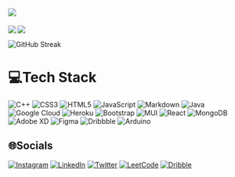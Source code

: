 <h1>
  <a href="https://git.io/typing-svg">
    <img src="https://readme-typing-svg.herokuapp.com?color=62F7F3&size=25&lines=Hello+there!!!..">
  </a>
</h1>
<p align="right">
  <img align="left" src="https://github-readme-stats.vercel.app/api?username=shreya024&show_icons=true&include_all_commits=true&bg_color=151515&title_color=ffff&text_color=fff9&icon_color=52CB61" />
</p>

  <img src="https://github-readme-stats.vercel.app/api/top-langs/?username=shreya024&bg_color=151515&title_color=ffff&text_color=fff9&layout=compact" />
  
<br>

![GitHub Streak](http://github-readme-streak-stats.herokuapp.com/?user=shreya024&theme=dark)




# 💻Tech Stack
![C++](https://img.shields.io/badge/c++-%2300599C.svg?style=for-the-badge&logo=c%2B%2B&logoColor=white) ![CSS3](https://img.shields.io/badge/css3-%231572B6.svg?style=for-the-badge&logo=css3&logoColor=white)  ![HTML5](https://img.shields.io/badge/html5-%23E34F26.svg?style=for-the-badge&logo=html5&logoColor=white) ![JavaScript](https://img.shields.io/badge/javascript-%23323330.svg?style=for-the-badge&logo=javascript&logoColor=%23F7DF1E) ![Markdown](https://img.shields.io/badge/markdown-%23000000.svg?style=for-the-badge&logo=markdown&logoColor=white) ![Java](https://img.shields.io/badge/java-%23ED8B00.svg?style=for-the-badge&logo=java&logoColor=white)  ![Google Cloud](https://img.shields.io/badge/Google%20Cloud-%234285F4.svg?style=for-the-badge&logo=google-cloud&logoColor=white) ![Heroku](https://img.shields.io/badge/heroku-%23430098.svg?style=for-the-badge&logo=heroku&logoColor=white) ![Bootstrap](https://img.shields.io/badge/bootstrap-%23563D7C.svg?style=for-the-badge&logo=bootstrap&logoColor=white) ![MUI](https://img.shields.io/badge/MUI-%230081CB.svg?style=for-the-badge&logo=material-ui&logoColor=white) ![React](https://img.shields.io/badge/react-%2320232a.svg?style=for-the-badge&logo=react&logoColor=%2361DAFB) ![MongoDB](https://img.shields.io/badge/MongoDB-%234ea94b.svg?style=for-the-badge&logo=mongodb&logoColor=white) ![Adobe XD](https://img.shields.io/badge/Adobe%20XD-470137?style=for-the-badge&logo=Adobe%20XD&logoColor=#FF61F6) 	![Figma](https://img.shields.io/badge/figma-%23F24E1E.svg?style=for-the-badge&logo=figma&logoColor=white) ![Dribbble](https://img.shields.io/badge/Dribbble-EA4C89?style=for-the-badge&logo=dribbble&logoColor=white) ![Arduino](https://img.shields.io/badge/-Arduino-00979D?style=for-the-badge&logo=Arduino&logoColor=white)



## 🌐Socials
[![Instagram](https://img.shields.io/badge/Instagram-%23E4405F.svg?logo=Instagram&logoColor=white)](https://instagram.com/gittershreya) [![LinkedIn](https://img.shields.io/badge/LinkedIn-%230077B5.svg?logo=linkedin&logoColor=white)](https://linkedin.com/in/sgshreya024) [![Twitter](https://img.shields.io/badge/Twitter-%231DA1F2.svg?logo=Twitter&logoColor=white)](https://twitter.com/ShreyaG35957150) [![LeetCode](https://img.shields.io/badge/LeetCode-%231DA1F2.svg?logo=LeetCode&logoColor=white)](https://leetcode.com/sgshreya024/) [![Dribble](https://img.shields.io/badge/Dribble-%231DA1F2.svg?logo=Dribble&logoColor=white)](https://dribbble.com/sgshreya00024) 


  
 
 
  
  
  
  
  

